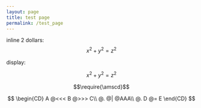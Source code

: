 ```yaml
---
layout: page
title: test page
permalink: /test_page
---
```


inline 2 dollars: $$x^2+y^2=z^2$$

display:

$$x^2+y^2=z^2$$

$$\require{\amscd}$$

$$
\begin{CD}
A @<<< B @>>> C\\
@. @| @AAA\\
@. D @= E
\end{CD}
$$